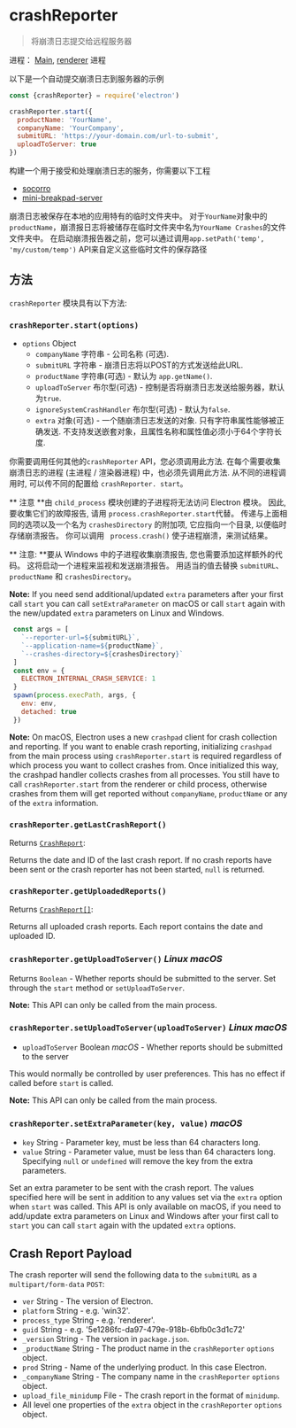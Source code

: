 # crashReporter

> 将崩溃日志提交给远程服务器

进程： [Main](../glossary.md#main-process), [renderer](../glossary.md#renderer-process) 进程

以下是一个自动提交崩溃日志到服务器的示例

```javascript
const {crashReporter} = require('electron')

crashReporter.start({
  productName: 'YourName',
  companyName: 'YourCompany',
  submitURL: 'https://your-domain.com/url-to-submit',
  uploadToServer: true
})
```

构建一个用于接受和处理崩溃日志的服务，你需要以下工程

* [socorro](https://github.com/mozilla/socorro)
* [mini-breakpad-server](https://github.com/electron/mini-breakpad-server)

崩溃日志被保存在本地的应用特有的临时文件夹中。 对于`YourName`对象中的`productName`，崩溃报日志将被储存在临时文件夹中名为`YourName Crashes`的文件文件夹中。 在启动崩溃报告器之前，您可以通过调用`app.setPath('temp', 'my/custom/temp')` API来自定义这些临时文件的保存路径

## 方法

` crashReporter ` 模块具有以下方法:

### `crashReporter.start(options)`

* `options` Object 
  * `companyName` 字符串 - 公司名称 (可选).
  * `submitURL` 字符串 - 崩溃日志将以POST的方式发送给此URL.
  * `productName` 字符串(可选) - 默认为 `app.getName()`.
  * `uploadToServer` 布尔型(可选) - 控制是否将崩溃日志发送给服务器，默认为`true`.
  * `ignoreSystemCrashHandler` 布尔型(可选) - 默认为`false`.
  * `extra` 对象(可选) - 一个随崩溃日志发送的对象. 只有字符串属性能够被正确发送. 不支持发送嵌套对象，且属性名称和属性值必须小于64个字符长度.

你需要调用任何其他的`crashReporter` API，您必须调用此方法. 在每个需要收集崩溃日志的进程 (主进程 / 渲染器进程) 中，也必须先调用此方法. 从不同的进程调用时, 可以传不同的配置给 ` crashReporter. start `。

** 注意 **由 ` child_process ` 模块创建的子进程将无法访问 Electron 模块。 因此, 要收集它们的故障报告, 请用 ` process.crashReporter.start `代替。 传递与上面相同的选项以及一个名为 ` crashesDirectory ` 的附加项, 它应指向一个目录, 以便临时存储崩溃报告。 你可以调用 ` process.crash()` 使子进程崩溃，来测试结果。

** 注意: **要从 Windows 中的子进程收集崩溃报告, 您也需要添加这样额外的代码。 这将启动一个进程来监视和发送崩溃报告。 用适当的值去替换 ` submitURL `、` productName ` 和 ` crashesDirectory `。

**Note:** If you need send additional/updated `extra` parameters after your first call `start` you can call `setExtraParameter` on macOS or call `start` again with the new/updated `extra` parameters on Linux and Windows.

```js
 const args = [
   `--reporter-url=${submitURL}`,
   `--application-name=${productName}`,
   `--crashes-directory=${crashesDirectory}`
 ]
 const env = {
   ELECTRON_INTERNAL_CRASH_SERVICE: 1
 }
 spawn(process.execPath, args, {
   env: env,
   detached: true
 })
```

**Note:** On macOS, Electron uses a new `crashpad` client for crash collection and reporting. If you want to enable crash reporting, initializing `crashpad` from the main process using `crashReporter.start` is required regardless of which process you want to collect crashes from. Once initialized this way, the crashpad handler collects crashes from all processes. You still have to call `crashReporter.start` from the renderer or child process, otherwise crashes from them will get reported without `companyName`, `productName` or any of the `extra` information.

### `crashReporter.getLastCrashReport()`

Returns [`CrashReport`](structures/crash-report.md):

Returns the date and ID of the last crash report. If no crash reports have been sent or the crash reporter has not been started, `null` is returned.

### `crashReporter.getUploadedReports()`

Returns [`CrashReport[]`](structures/crash-report.md):

Returns all uploaded crash reports. Each report contains the date and uploaded ID.

### `crashReporter.getUploadToServer()` *Linux* *macOS*

Returns `Boolean` - Whether reports should be submitted to the server. Set through the `start` method or `setUploadToServer`.

**Note:** This API can only be called from the main process.

### `crashReporter.setUploadToServer(uploadToServer)` *Linux* *macOS*

* `uploadToServer` Boolean *macOS* - Whether reports should be submitted to the server

This would normally be controlled by user preferences. This has no effect if called before `start` is called.

**Note:** This API can only be called from the main process.

### `crashReporter.setExtraParameter(key, value)` *macOS*

* `key` String - Parameter key, must be less than 64 characters long.
* `value` String - Parameter value, must be less than 64 characters long. Specifying `null` or `undefined` will remove the key from the extra parameters.

Set an extra parameter to be sent with the crash report. The values specified here will be sent in addition to any values set via the `extra` option when `start` was called. This API is only available on macOS, if you need to add/update extra parameters on Linux and Windows after your first call to `start` you can call `start` again with the updated `extra` options.

## Crash Report Payload

The crash reporter will send the following data to the `submitURL` as a `multipart/form-data` `POST`:

* `ver` String - The version of Electron.
* `platform` String - e.g. 'win32'.
* `process_type` String - e.g. 'renderer'.
* `guid` String - e.g. '5e1286fc-da97-479e-918b-6bfb0c3d1c72'
* `_version` String - The version in `package.json`.
* `_productName` String - The product name in the `crashReporter` `options` object.
* `prod` String - Name of the underlying product. In this case Electron.
* `_companyName` String - The company name in the `crashReporter` `options` object.
* `upload_file_minidump` File - The crash report in the format of `minidump`.
* All level one properties of the `extra` object in the `crashReporter` `options` object.